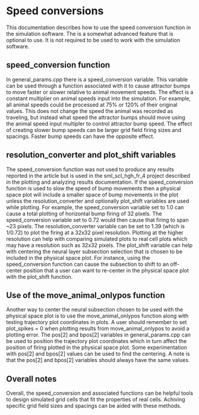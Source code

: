 Speed conversions
=================

This documentation describes how to use the speed conversion function in the simulation software. The is a somewhat advanced feature that is optional to use. It is not required to be used to work with the simulation software.

## speed_conversion function

In general_params.cpp there is a speed_conversion variable. This variable can be used through a function associated with it to cause attractor bumps to move faster or slower relative to animal movement speeds. The effect is a constant multiplier on animal speeds input into the simulation. For example, all animal speeds could be processed at 75% or 120% of their original values. This does not change the speed the animal was recorded as traveling, but instead what speed the attractor bumps should move using the animal speed input multipler to control attractor bump speed. The effect of creating slower bump speeds can be larger grid field firing sizes and spacings. Faster bump speeds can have the opposite effect.

## resolution_converter and plot_shift variables

The speed_conversion function was not used to produce any results reported in the article but is used in the sml_scl_hgh_fr_4 project described in the plotting and analyzing results documentation. If the speed_conversion function is used to slow the speed of bump movements then a physical space plot will include a smaller space of bump movements in the plot unless the resolution_converter and optionally plot_shift variables are used while plotting. For example, the speed_conversion variable set to 1.0 can cause a total plotting of horizontal bump firing of 32 pixels. The speed_conversion variable set to 0.72 would then cause that firing to span ~23 pixels. The resolution_converter variable can be set to 1.39 (which is 1/0.72) to plot the firing at a 32x32 pixel resolution. Plotting at the higher resolution can help with comparing simulated plots to real cell plots which may have a resolution such as 32x32 pixels. The plot_shift variable can help with centering the neural layer subsection selection that is chosen to be included in the physical space plot. For instance, using the speed_conversion function can cause the subsection to shift to an off-center position that a user can want to re-center in the physical space plot with the plot_shift function.

## Use of the move_animal_onlypos function

Another way to center the neural subsection chosen to be used with the physical space plot is to use the move_animal_onlypos function along with testing trajectory plot coordinates in plots. A user should remember to set plot_spikes = 0 when plotting results from move_animal_onlypos to avoid a plotting error. The pos\[2\] and bpos\[2\] variables in general_params.cpp can be used to position the trajectory plot coordinates which in turn affect the position of firing plotted in the physical space plot. Some experimentation with pos\[2\] and bpos\[2\] values can be used to find the centering. A note is that the pos\[2\] and bpos\[2\] variables should always have the same values.

## Overall notes

Overall, the speed_conversion and associated functions can be helpful tools to design simulated grid cells that fit the properties of real cells. Achiving specific grid field sizes and spacings can be aided with these methods.